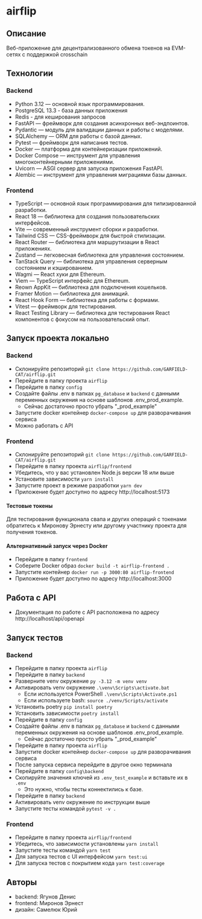 # airflip

## Описание

Веб-приложение для децентрализованного обмена токенов на EVM-сетях с поддержкой crosschain

## Технологии

### Backend

- Python 3.12 — основной язык программирования.
- PostgreSQL 13.3 - база данных приложения
- Redis - для кеширования запросов
- FastAPI — фреймворк для создания асинхронных веб-эндпоинтов.
- Pydantic — модуль для валидации данных и работы с моделями.
- SQLAlchemy — ORM для работы с базой данных.
- Pytest — фреймворк для написания тестов.
- Docker — платформа для контейнеризации приложений.
- Docker Compose — инструмент для управления многоконтейнерными приложениями.
- Uvicorn — ASGI сервер для запуска приложения FastAPI.
- Alembic — инструмент для управления миграциями базы данных.

### Frontend

- TypeScript — основной язык программирования для типизированной разработки.
- React 18 — библиотека для создания пользовательских интерфейсов.
- Vite — современный инструмент сборки и разработки.
- Tailwind CSS — CSS-фреймворк для быстрой стилизации.
- React Router — библиотека для маршрутизации в React приложениях.
- Zustand — легковесная библиотека для управления состоянием.
- TanStack Query — библиотека для управления серверным состоянием и кэшированием.
- Wagmi — React хуки для Ethereum.
- Viem — TypeScript интерфейс для Ethereum.
- Reown AppKit — библиотека для подключения кошельков.
- Framer Motion — библиотека для анимаций.
- React Hook Form — библиотека для работы с формами.
- Vitest — фреймворк для тестирования.
- React Testing Library — библиотека для тестирования React компонентов с фокусом на пользовательский опыт.

## Запуск проекта локально

### Backend

- Склонируйте репозиторий `git clone https://github.com/GARFIELD-CAT/airflip.git`
- Перейдите в папку проекта `airflip`
- Перейдите в папку `config`
- Создайте файлы .env в папках `pg_database` и `backend` с данными переменных окружения на основе шаблонов .env_prod_example. 
  - Сейчас достаточно просто убрать "_prod_example"
- Запустите docker контейнер `docker-compose up` для разворачивания сервиса
- Можно работать с API

### Frontend

- Склонируйте репозиторий `git clone https://github.com/GARFIELD-CAT/airflip.git`
- Перейдите в папку проекта `airflip/frontend`
- Убедитесь, что у вас установлен Node.js версии 18 или выше
- Установите зависимости `yarn install`
- Запустите проект в режиме разработки `yarn dev`
- Приложение будет доступно по адресу http://localhost:5173

#### Тестовые токены

Для тестирования функционала свапа и других операций с токенами обратитесь к Миронову Эрнесту или другому участнику проекта для получения токенов.

#### Альтернативный запуск через Docker

- Перейдите в папку `frontend`
- Соберите Docker образ `docker build -t airflip-frontend .`
- Запустите контейнер `docker run -p 3000:80 airflip-frontend`
- Приложение будет доступно по адресу http://localhost:3000

## Работа с API

-  Документация по работе с API расположена по адресу http://localhost/api/openapi

## Запуск тестов

### Backend

- Перейдите в папку проекта `airflip`
- Перейдите в папку `backend`
- Разверните venv окружение `py -3.12 -m venv venv`
- Активировать venv окружение `.\venv\Scripts\activate.bat`
  - Если используется PowerShell `.\venv\Scripts\Activate.ps1`
  - Если используете bash: `source ./venv/Scripts/activate`
- Установить poetry `pip install poetry`
- Установить зависимости `poetry install`
- Перейдите в папку `config`
- Создайте файлы .env в папках `pg_database` и `backend` с данными переменных окружения на основе шаблонов .env_prod_example. 
  - Сейчас достаточно просто убрать "_prod_example"
- Перейдите в папку проекта `airflip`
- Запустите docker контейнер `docker-compose up` для разворачивания сервиса
- После запуска сервиса перейдите в другое окно терминала
- Перейдите в папку `config\backend`
- Скопируйте значения ключей из `.env_test_example` и вставьте их в `.env`
  - Это нужно, чтобы тесты коннектились к базе.
- Перейдите в папку `backend`
- Активировать venv окружение по инструкции выше
- Запустите тесты командой `pytest -v .`

### Frontend

- Перейдите в папку проекта `airflip/frontend`
- Убедитесь, что зависимости установлены `yarn install`
- Запустите тесты командой `yarn test`
- Для запуска тестов с UI интерфейсом `yarn test:ui`
- Для запуска тестов с покрытием кода `yarn test:coverage`

## Авторы

- backend: Ягунов Денис
- frontend: Миронов Эрнест
- дизайн: Самелюк Юрий
